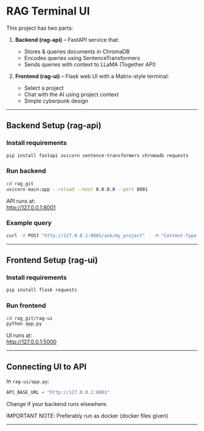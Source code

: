 # RAG Terminal UI

This project has two parts:

1. **Backend (rag-api)** – FastAPI service that:
   - Stores & queries documents in ChromaDB
   - Encodes queries using SentenceTransformers
   - Sends queries with context to LLaMA (Together API)

2. **Frontend (rag-ui)** – Flask web UI with a Matrix-style terminal:
   - Select a project
   - Chat with the AI using project context
   - Simple cyberpunk design

---

## Backend Setup (rag-api)

### Install requirements
```bash
pip install fastapi uvicorn sentence-transformers chromadb requests
```

### Run backend
```bash
cd rag_git
uvicorn main:app --reload --host 0.0.0.0 --port 8001
```

API runs at:  
http://127.0.0.1:8001

### Example query
```bash
curl -X POST "http://127.0.0.1:8001/ask/my_project"   -H "Content-Type: application/json"   -d '{"query": "explain login logic?"}'
```

---

## Frontend Setup (rag-ui)

### Install requirements
```bash
pip install flask requests
```

### Run frontend
```bash
cd rag_git/rag-ui
python app.py
```

UI runs at:  
http://127.0.0.1:5000

---

## Connecting UI to API

In `rag-ui/app.py`:

```python
API_BASE_URL = "http://127.0.0.1:8001"
```

Change if your backend runs elsewhere.

IMPORTANT NOTE: Preferably run as docker (docker files given)

---



